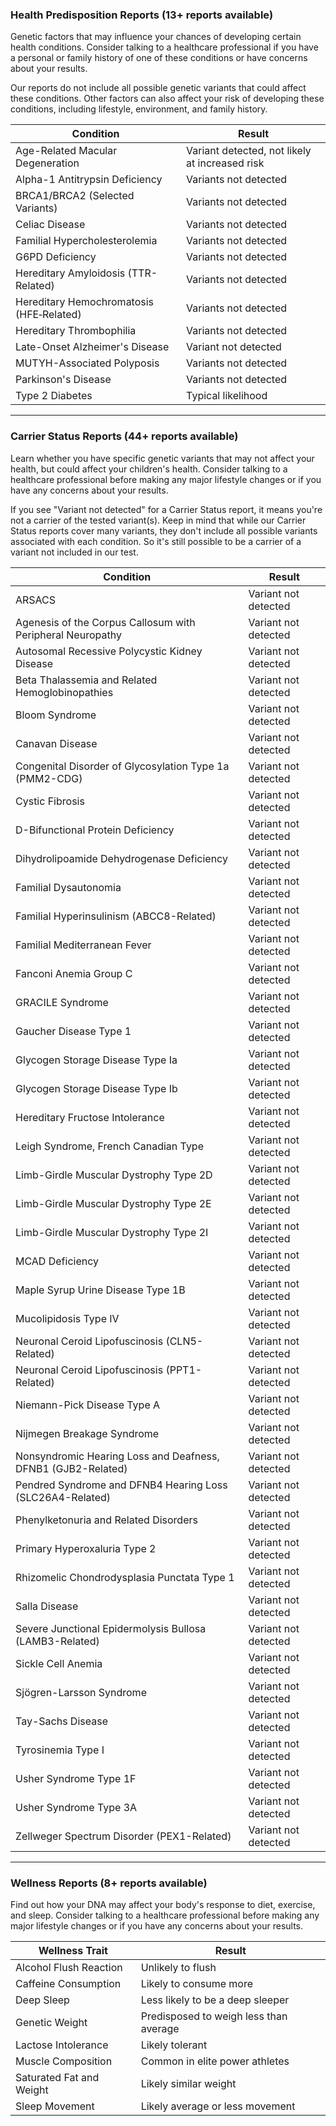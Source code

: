 ### Health Predisposition Reports (13+ reports available)

Genetic factors that may influence your chances of developing certain health conditions. Consider talking to a healthcare professional if you have a personal or family history of one of these conditions or have concerns about your results.

Our reports do not include all possible genetic variants that could affect these conditions. Other factors can also affect your risk of developing these conditions, including lifestyle, environment, and family history.

| **Condition**                                | **Result**                               |
|----------------------------------------------|------------------------------------------|
| Age-Related Macular Degeneration              | Variant detected, not likely at increased risk |
| Alpha-1 Antitrypsin Deficiency                | Variants not detected                    |
| BRCA1/BRCA2 (Selected Variants)               | Variants not detected                    |
| Celiac Disease                               | Variants not detected                    |
| Familial Hypercholesterolemia                 | Variants not detected                    |
| G6PD Deficiency                              | Variants not detected                    |
| Hereditary Amyloidosis (TTR-Related)          | Variants not detected                    |
| Hereditary Hemochromatosis (HFE‑Related)      | Variants not detected                    |
| Hereditary Thrombophilia                      | Variants not detected                    |
| Late-Onset Alzheimer's Disease                | Variant not detected                     |
| MUTYH-Associated Polyposis                    | Variants not detected                    |
| Parkinson's Disease                           | Variants not detected                    |
| Type 2 Diabetes                              | Typical likelihood                       |

---

### Carrier Status Reports (44+ reports available)

Learn whether you have specific genetic variants that may not affect your health, but could affect your children's health. Consider talking to a healthcare professional before making any major lifestyle changes or if you have any concerns about your results.

If you see "Variant not detected" for a Carrier Status report, it means you're not a carrier of the tested variant(s). Keep in mind that while our Carrier Status reports cover many variants, they don't include all possible variants associated with each condition. So it's still possible to be a carrier of a variant not included in our test.

| **Condition**                                                   | **Result**             |
|-----------------------------------------------------------------|------------------------|
| ARSACS                                                          | Variant not detected   |
| Agenesis of the Corpus Callosum with Peripheral Neuropathy      | Variant not detected   |
| Autosomal Recessive Polycystic Kidney Disease                   | Variant not detected   |
| Beta Thalassemia and Related Hemoglobinopathies                  | Variant not detected   |
| Bloom Syndrome                                                  | Variant not detected   |
| Canavan Disease                                                 | Variant not detected   |
| Congenital Disorder of Glycosylation Type 1a (PMM2-CDG)         | Variant not detected   |
| Cystic Fibrosis                                                 | Variant not detected   |
| D-Bifunctional Protein Deficiency                               | Variant not detected   |
| Dihydrolipoamide Dehydrogenase Deficiency                       | Variant not detected   |
| Familial Dysautonomia                                           | Variant not detected   |
| Familial Hyperinsulinism (ABCC8-Related)                        | Variant not detected   |
| Familial Mediterranean Fever                                    | Variant not detected   |
| Fanconi Anemia Group C                                          | Variant not detected   |
| GRACILE Syndrome                                                | Variant not detected   |
| Gaucher Disease Type 1                                          | Variant not detected   |
| Glycogen Storage Disease Type Ia                                | Variant not detected   |
| Glycogen Storage Disease Type Ib                                | Variant not detected   |
| Hereditary Fructose Intolerance                                 | Variant not detected   |
| Leigh Syndrome, French Canadian Type                             | Variant not detected   |
| Limb-Girdle Muscular Dystrophy Type 2D                           | Variant not detected   |
| Limb-Girdle Muscular Dystrophy Type 2E                           | Variant not detected   |
| Limb-Girdle Muscular Dystrophy Type 2I                           | Variant not detected   |
| MCAD Deficiency                                                 | Variant not detected   |
| Maple Syrup Urine Disease Type 1B                               | Variant not detected   |
| Mucolipidosis Type IV                                           | Variant not detected   |
| Neuronal Ceroid Lipofuscinosis (CLN5-Related)                   | Variant not detected   |
| Neuronal Ceroid Lipofuscinosis (PPT1-Related)                   | Variant not detected   |
| Niemann-Pick Disease Type A                                     | Variant not detected   |
| Nijmegen Breakage Syndrome                                      | Variant not detected   |
| Nonsyndromic Hearing Loss and Deafness, DFNB1 (GJB2-Related)   | Variant not detected   |
| Pendred Syndrome and DFNB4 Hearing Loss (SLC26A4-Related)       | Variant not detected   |
| Phenylketonuria and Related Disorders                           | Variant not detected   |
| Primary Hyperoxaluria Type 2                                    | Variant not detected   |
| Rhizomelic Chondrodysplasia Punctata Type 1                      | Variant not detected   |
| Salla Disease                                                   | Variant not detected   |
| Severe Junctional Epidermolysis Bullosa (LAMB3-Related)         | Variant not detected   |
| Sickle Cell Anemia                                              | Variant not detected   |
| Sjögren-Larsson Syndrome                                        | Variant not detected   |
| Tay-Sachs Disease                                               | Variant not detected   |
| Tyrosinemia Type I                                              | Variant not detected   |
| Usher Syndrome Type 1F                                          | Variant not detected   |
| Usher Syndrome Type 3A                                          | Variant not detected   |
| Zellweger Spectrum Disorder (PEX1-Related)                       | Variant not detected   |

---

### Wellness Reports (8+ reports available)

Find out how your DNA may affect your body's response to diet, exercise, and sleep. Consider talking to a healthcare professional before making any major lifestyle changes or if you have any concerns about your results.

| **Wellness Trait**               | **Result**                              |
|----------------------------------|-----------------------------------------|
| Alcohol Flush Reaction           | Unlikely to flush                       |
| Caffeine Consumption             | Likely to consume more                  |
| Deep Sleep                       | Less likely to be a deep sleeper        |
| Genetic Weight                   | Predisposed to weigh less than average  |
| Lactose Intolerance              | Likely tolerant                         |
| Muscle Composition               | Common in elite power athletes          |
| Saturated Fat and Weight         | Likely similar weight                   |
| Sleep Movement                   | Likely average or less movement         |

